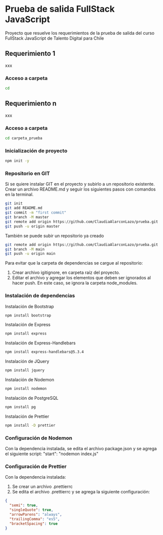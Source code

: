 # Prueba de salida FullStack JavaScript
Proyecto que resuelve los requerimientos de la prueba de salida del curso FullStack JavaScript de Talento Digital para Chile

## Requerimiento 1
xxx
### Acceso a carpeta
```bash
cd 
```

## Requerimiento n
xxx
### Acceso a carpeta
```bash
cd carpeta_prueba
```

### Inicialización de proyecto
```bash
npm init -y
```

### Repositorio en GIT
Si se quiere instalar GIT en el proyecto y subirlo a un repositorio existente.
Crear un archivo README.md y seguir los siguientes pasos con comandos en la terminal.

```bash
git init
git add README.md
git commit -m "first commit"
git branch -M master
git remote add origin https://github.com/ClaudiaAlarconLazo/prueba.git
git push -u origin master
```


También se puede subir un repositorio ya creado
```bash
git remote add origin https://github.com/ClaudiaAlarconLazo/prueba.git
git branch -M main
git push -u origin main
```

Para evitar que la carpeta de dependencias se cargue al repositorio:
1. Crear archivo igitignore, en carpeta raíz del proyecto.
2. Editar el archivo y agregar los elementos que deben ser ignorados al hacer push. En este caso, se ignora la carpeta node_modules.


### Instalación de dependencias

Instalación de Bootstrap
```bash
npm install bootstrap
```

Instalación de Express
```bash
npm install express
```

Instalación de Express-Handlebars
```bash
npm install express-handlebars@5.3.4
```

Instalación de JQuery
```bash
npm install jquery
```

Instalación de Nodemon
```bash
npm install nodemon
```

Instalación de PostgreSQL
```bash
npm install pg
```

Instalación de Prettier
```bash
npm install -D prettier
```

### Configuración de Nodemon
Con la dependencia instalada, se edita el archivo package.json y se agrega el siguiente script:
"start": "nodemon index.js"


### Configuración de Prettier
Con la dependencia instalada:
1. Se crear un archivo .prettierrc
2. Se edita el archivo .prettierrc y se agrega la siguiente configuración:
```json
{
  "semi": true,
  "singleQuote": true,
  "arrowParens": "always",
  "trailingComma": "es5",
  "bracketSpacing": true
}
```



